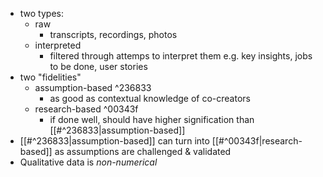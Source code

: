 - two types:
	- raw
		- transcripts, recordings, photos
	- interpreted
		- filtered through attemps to interpret them e.g. key insights, jobs to be done, user stories
- two "fidelities"
	- assumption-based ^236833
		- as good as contextual knowledge of co-creators
	- research-based ^00343f
		- if done well, should have higher signification than [[#^236833|assumption-based]]
- [[#^236833|assumption-based]] can turn into [[#^00343f|research-based]] as assumptions are challenged & validated
- Qualitative data is _non-numerical_